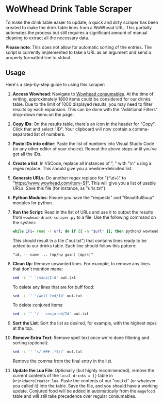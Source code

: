 # WoWhead Drink Table Scraper

To make the drink table easier to update, a quick and dirty scraper has been created to make the drink table lines from a WoWhead URL. This partially automates the process but still requires a significant amount of manual cleaning to extract all the necessary data. 

**Please note**: This does not allow for automatic sorting of the entries. The script is currently implemented to take a URL as an argument and send a properly formatted line to stdout.

## Usage

Here's a step-by-step guide to using this scraper:

1. **Access Wowhead**: Navigate to [Wowhead consumables](https://www.wowhead.com/items/consumables/type:5). At the time of writing, approximately 1800 items could be considered for our drinks table. Due to the limit of 1000 displayed results, you may need to filter results by each expansion. This can be done with the "Additional Filters" drop-down menu on the page.

2. **Copy IDs**: On the results table, there's an icon in the header for "Copy". Click that and select "ID". Your clipboard will now contain a comma-separated list of numbers.

3. **Paste IDs into editor**: Paste the list of numbers into Visual Studio Code (or any other editor of your choice). Repeat the above steps until you've got all the IDs.

4. **Create a list**: In VSCode, replace all instances of ", " with "\n" using a regex replace. This should give you a newline-delimited list. 

5. **Generate URLs**: Do another regex replace for "(^\d+)" to "https://www.wowhead.com/item=$1". This will give you a list of usable URLs. Save this file (for instance, as "urls.txt").

6. **Python Modules**: Ensure you have the "requests" and "BeautifulSoup" modules for python.

7. **Run the Script**: Read in the list of URLs and use it to output the results from `wowhead-drink-scraper.py` to a file. Use the following command on the system:

    ```bash
    while IFS= read -r url; do if [[ -n "$url" ]]; then python3 wowhead-drink-scraper.py $url | tee -a out.txt; fi; done < urls.txt
    ```

    This should result in a file ("out.txt") that contains lines ready to be added to our drinks table. Each line should follow this pattern:
    
    ```
    "id, -- name ... (mp/hp gain) [mp/s]"
    ```

8. **Clean Up**: Remove unwanted lines. For example, to remove any lines that don't mention mana: 

    ```bash
    sed -i '' '/mana/I!d' out.txt
    ```

    To delete any lines that are for buff food:

    ```bash
    sed -i '' '/well fed/Id' out.txt
    ```

    To delete conjured items:
    ```bash
    sed -i '' '/-- conjured/Id' out.txt
    ```

9. **Sort the List**: Sort the list as desired, for example, with the highest mp/s at the top.

10. **Remove Extra Text**: Remove spell text once we're done filtering and sorting (optional):

    ```bash
    sed -i '' 's/ ### .*$//' out.txt
    ```

    Remove the comma from the final entry in the list.

11. **Update the Lua File**: Optionally (but highly recommended), remove the current contents of the `local drinks = {}` table in `DrinkMacroCreator.lua`. Paste the contents of our "out.txt" (or whatever you called it) into the table. Save the file, and you should have a working update. Conjured food will be added in automatically from the `magefood` table and will still take precedence over regular consumables.
